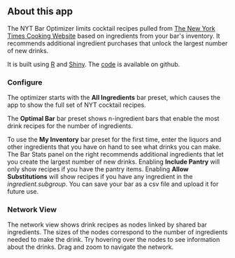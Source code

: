 ## About this app
The NYT Bar Optimizer limits cocktail recipes pulled from <a href="http://cooking.nytimes.com/" target="_blank">The New York Times Cooking Website</a> based on ingredients from your bar's inventory.
It recommends additional ingredient purchases that unlock the largest number of new drinks.

It is built using <a href="http://www.r-project.org/" target="_blank">R</a> and <a href="http://shiny.rstudio.com/" target="_blank">Shiny</a>. The <a href="http://github.com/jordanmeyer/nyt-bar-optimizer" target="_blank">code</a> is available on github.

### Configure
The optimizer starts with the **All Ingredients** bar preset, which causes the app to show the full set of NYT cocktail recipes.

The **Optimal Bar** bar preset shows n-ingredient bars that enable the most drink recipes for the number of ingredients.

To use the **My Inventory** bar preset for the first time, enter the liquors and other ingredients that you have on hand to see what drinks you can make. The Bar Stats panel on the right recommends additional ingredients that let you create the largest number of new drinks.
Enabling **Include Pantry** will only show recipes if you have the pantry items.
Enabling **Allow Substitutions** will show recipes if you have any ingredient in the *ingredient.subgroup*.
You can save your bar as a csv file and upload it for future use.

### Network View
The network view shows drink recipes as nodes linked by shared bar ingredients. The sizes of the nodes correspond to the number of ingredients needed to make the drink.
Try hovering over the nodes to see information about the drinks. Drag and zoom to navigate the network.
